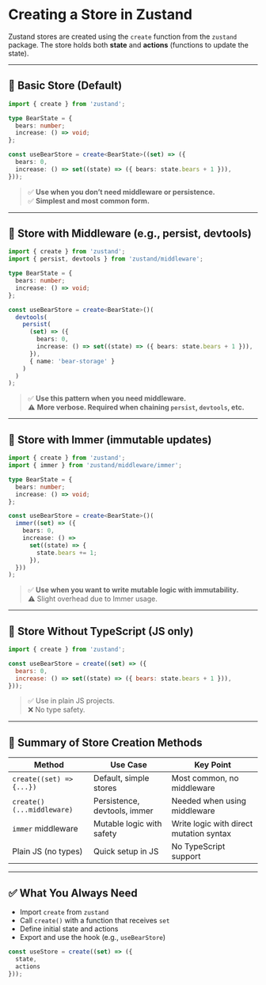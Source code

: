 # Creating a Store in Zustand

Zustand stores are created using the `create` function from the `zustand` package. The store holds both **state** and **actions** (functions to update the state).

---

## 🔹 Basic Store (Default)

```ts
import { create } from 'zustand';

type BearState = {
  bears: number;
  increase: () => void;
};

const useBearStore = create<BearState>((set) => ({
  bears: 0,
  increase: () => set((state) => ({ bears: state.bears + 1 })),
}));
```

> ✅ **Use when you don’t need middleware or persistence.**  
> ✅ **Simplest and most common form.**

---

## 🔹 Store with Middleware (e.g., persist, devtools)

```ts
import { create } from 'zustand';
import { persist, devtools } from 'zustand/middleware';

type BearState = {
  bears: number;
  increase: () => void;
};

const useBearStore = create<BearState>()(
  devtools(
    persist(
      (set) => ({
        bears: 0,
        increase: () => set((state) => ({ bears: state.bears + 1 })),
      }),
      { name: 'bear-storage' }
    )
  )
);
```

> ✅ **Use this pattern when you need middleware.**  
> ⚠️ **More verbose. Required when chaining `persist`, `devtools`, etc.**

---

## 🔹 Store with Immer (immutable updates)

```ts
import { create } from 'zustand';
import { immer } from 'zustand/middleware/immer';

type BearState = {
  bears: number;
  increase: () => void;
};

const useBearStore = create<BearState>()(
  immer((set) => ({
    bears: 0,
    increase: () =>
      set((state) => {
        state.bears += 1;
      }),
  }))
);
```

> ✅ **Use when you want to write mutable logic with immutability.**  
> ⚠️ Slight overhead due to Immer usage.

---

## 🔹 Store Without TypeScript (JS only)

```js
import { create } from 'zustand';

const useBearStore = create((set) => ({
  bears: 0,
  increase: () => set((state) => ({ bears: state.bears + 1 })),
}));
```

> ✅ Use in plain JS projects.  
> ❌ No type safety.

---

## 🔁 Summary of Store Creation Methods

| Method                        | Use Case                        | Key Point                                  |
|------------------------------|----------------------------------|--------------------------------------------|
| `create((set) => {...})`     | Default, simple stores           | Most common, no middleware                 |
| `create()(...middleware)`    | Persistence, devtools, immer     | Needed when using middleware               |
| `immer` middleware           | Mutable logic with safety        | Write logic with direct mutation syntax    |
| Plain JS (no types)          | Quick setup in JS                | No TypeScript support                      |

---

## ✅ What You Always Need

- Import `create` from `zustand`
- Call `create()` with a function that receives `set`
- Define initial state and actions
- Export and use the hook (e.g., `useBearStore`)

```ts
const useStore = create((set) => ({
  state,
  actions
}));
```

